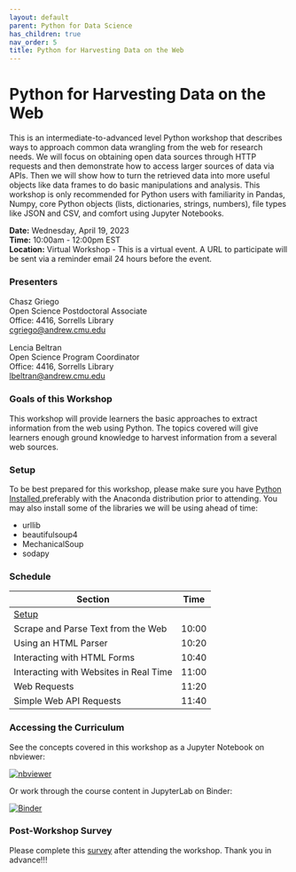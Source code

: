 ```yaml
---
layout: default
parent: Python for Data Science
has_children: true
nav_order: 5
title: Python for Harvesting Data on the Web
---
```


# Python for Harvesting Data on the Web

This is an intermediate-to-advanced level Python workshop that describes ways to approach common data wrangling from the web for research needs. We will focus on obtaining open data sources through HTTP requests and then demonstrate how to access larger sources of data via APIs. Then we will show how to turn the retrieved data into more useful objects like data frames to do basic manipulations and analysis. This workshop is only recommended for Python users with familiarity in Pandas, Numpy, core Python objects (lists, dictionaries, strings, numbers), file types like JSON and CSV, and comfort using Jupyter Notebooks.

**Date:** Wednesday, April 19, 2023                                           
**Time:** 10:00am - 12:00pm EST                                        
**Location:**  Virtual Workshop - This is a virtual event. A URL to participate will be sent via a reminder email 24 hours before the event.

### Presenters
Chasz Griego <a href='https://github.com/chaszg' target='_blank'><img src='../../content/img/GitHub-Mark-custom.svg' style='width:15px; padding:0; border:none !important;'></a>  
Open Science Postdoctoral Associate  
Office: 4416, Sorrells Library  
[cgriego@andrew.cmu.edu](mailto:cgriego@andrew.cmu.edu)  

Lencia Beltran <a href='https://github.com/lenciabeltran' target='_blank'><img src='../../content/img/GitHub-Mark-custom.svg' style='width:15px; padding:0; border:none !important;'></a>  
Open Science Program Coordinator  
Office: 4416, Sorrells Library  
[lbeltran@andrew.cmu.edu](mailto:lbeltran@andrew.cmu.edu)

### Goals of this Workshop

This workshop will provide learners the basic approaches to extract information
from the web using Python. The topics covered will give learners enough ground
knowledge to harvest information from a several web sources.

### Setup

To be best prepared for this workshop, please make sure you have
[Python Installed](../setup#installing-python-using-anaconda),preferably with
the Anaconda distribution prior to attending. You may also install some of the
libraries we will be using ahead of time:

- urllib
- beautifulsoup4
- MechanicalSoup
- sodapy

### Schedule

| Section  | Time |
| ------------- | ------------- |
| [Setup](../setup)  |   |
| Scrape and Parse Text from the Web  | 10:00 |
| Using an HTML Parser  | 10:20 |
| Interacting with HTML Forms  | 10:40 |
| Interacting with Websites in Real Time  | 11:00 |
| Web Requests  | 11:20 |
| Simple Web API Requests  | 11:40 |

### Accessing the Curriculum

See the concepts covered in this workshop as a Jupyter Notebook on nbviewer:

[![nbviewer](https://raw.githubusercontent.com/jupyter/design/master/logos/Badges/nbviewer_badge.svg)](https://nbviewer.org/github/cmu-lib/portfolio_workshop/blob/main/Python_Series_Materials/__jupyter-notebooks/python_harvesting_data.ipynb)

Or work through the course content in JupyterLab on Binder:


[![Binder](https://mybinder.org/badge_logo.svg)](https://mybinder.org/v2/gh/cmu-lib/portfolio_workshop/HEAD?labpath=Python_Series_Materials%2F__jupyter-notebooks%2F)

### Post-Workshop Survey

Please complete this [survey](https://forms.gle/Xi5SnR7BzzmGUfyu9)
after attending the workshop. Thank you in advance!!!
